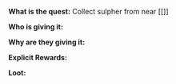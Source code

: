 **What is the quest:** Collect sulpher from near [[]]

**Who is giving it:**

**Why are they giving it:**

**Explicit Rewards:**

**Loot:**

